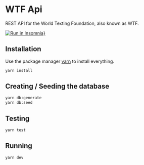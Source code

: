# WTF Api

REST API for the World Texting Foundation, also known as WTF.

[![Run in Insomnia}](https://insomnia.rest/images/run.svg)](https://insomnia.rest/run/?label=WTF-API&uri=https://raw.githubusercontent.com/webergnr/wtf-api/main/insomnia.json)

## Installation

Use the package manager [yarn](https://yarnpkg.com/) to install everything.

```bash
yarn install
```

## Creating / Seeding the database

```bash
yarn db:generate
yarn db:seed
```

## Testing

```bash
yarn test
```

## Running

```bash
yarn dev
```

